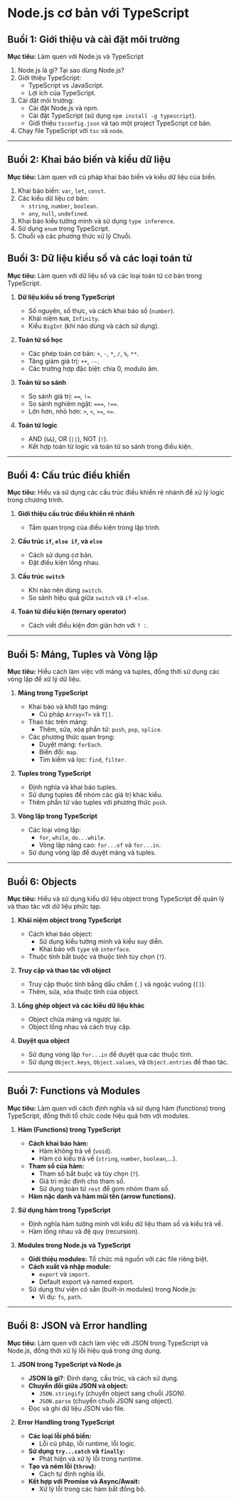 # Node.js cơ bản với TypeScript

## Buổi 1: Giới thiệu và cài đặt môi trường

**Mục tiêu:** Làm quen với Node.js và TypeScript


  1. Node.js là gì? Tại sao dùng Node.js?
  2. Giới thiệu TypeScript:
     - TypeScript vs JavaScript.
     - Lợi ích của TypeScript.
  3. Cài đặt môi trường:
     - Cài đặt Node.js và npm.
     - Cài đặt TypeScript (sử dụng `npm install -g typescript`).
     - Giới thiệu `tsconfig.json` và tạo một project TypeScript cơ bản.
  4. Chạy file TypeScript với `tsc` và `node`.


---


## Buổi 2: Khai báo biến và kiểu dữ liệu

**Mục tiêu:** Làm quen với cú pháp khai báo biến và kiểu dữ liệu của biến.

  1. Khai báo biến: `var`, `let`, `const`.
  2. Các kiểu dữ liệu cơ bản:
     - `string`, `number`, `boolean`.
     - `any`, `null`, `undefined`.
  3. Khai báo kiểu tường minh và sử dụng `type inference`.
  4. Sử dụng `enum` trong TypeScript.
  5. Chuỗi và các phương thức xử lý Chuỗi.



## Buổi 3: Dữ liệu kiểu số và các loại toán tử

**Mục tiêu:** Làm quen với dữ liệu số và các loại toán tử cơ bản trong TypeScript.

1. **Dữ liệu kiểu số trong TypeScript**  
   - Số nguyên, số thực, và cách khai báo số (`number`).  
   - Khái niệm `NaN`, `Infinity`.  
   - Kiểu `BigInt` (khi nào dùng và cách sử dụng).  

2. **Toán tử số học**  
   - Các phép toán cơ bản: `+`, `-`, `*`, `/`, `%`, `**`.  
   - Tăng giảm giá trị: `++`, `--`.  
   - Các trường hợp đặc biệt: chia 0, modulo âm.  

3. **Toán tử so sánh**  
   - So sánh giá trị: `==`, `!=`.  
   - So sánh nghiêm ngặt: `===`, `!==`.  
   - Lớn hơn, nhỏ hơn: `>`, `<`, `>=`, `<=`.  

4. **Toán tử logic**  
   - AND (`&&`), OR (`||`), NOT (`!`).  
   - Kết hợp toán tử logic và toán tử so sánh trong điều kiện.  

---




## Buổi 4: Cấu trúc điều khiển

**Mục tiêu:** Hiểu và sử dụng các cấu trúc điều khiển rẽ nhánh để xử lý logic trong chương trình.  

1. **Giới thiệu cấu trúc điều khiển rẽ nhánh**  
   - Tầm quan trọng của điều kiện trong lập trình.  

2. **Cấu trúc `if`, `else if`, và `else`**  
   - Cách sử dụng cơ bản.  
   - Đặt điều kiện lồng nhau.  

3. **Cấu trúc `switch`**  
   - Khi nào nên dùng `switch`.  
   - So sánh hiệu quả giữa `switch` và `if-else`.  

4. **Toán tử điều kiện (ternary operator)**  
   - Cách viết điều kiện đơn giản hơn với `? :`.  

---

## Buổi 5: Mảng, Tuples và Vòng lặp

**Mục tiêu:** Hiểu cách làm việc với mảng và tuples, đồng thời sử dụng các vòng lặp để xử lý dữ liệu.


1. **Mảng trong TypeScript**  
   - Khai báo và khởi tạo mảng:  
     - Cú pháp `Array<T>` và `T[]`.  
   - Thao tác trên mảng:  
     - Thêm, sửa, xóa phần tử: `push`, `pop`, `splice`.  
   - Các phương thức quan trọng:  
     - Duyệt mảng: `forEach`.  
     - Biến đổi: `map`.  
     - Tìm kiếm và lọc: `find`, `filter`.  

2. **Tuples trong TypeScript**  
   - Định nghĩa và khai báo tuples.  
   - Sử dụng tuples để nhóm các giá trị khác kiểu.  
   - Thêm phần tử vào tuples với phương thức `push`.  

3. **Vòng lặp trong TypeScript**  
   - Các loại vòng lặp:  
     - `for`, `while`, `do...while`.  
     - Vòng lặp nâng cao: `for...of` và `for...in`.  
   - Sử dụng vòng lặp để duyệt mảng và tuples. 

---

## Buổi 6: Objects

**Mục tiêu:** Hiểu và sử dụng kiểu dữ liệu object trong TypeScript để quản lý và thao tác với dữ liệu phức tạp.  


1. **Khái niệm object trong TypeScript**  
   - Cách khai báo object:  
     - Sử dụng kiểu tường minh và kiểu suy diễn.  
     - Khai báo với `type` và `interface`.  
   - Thuộc tính bắt buộc và thuộc tính tùy chọn (`?`).  

2. **Truy cập và thao tác với object**  
   - Truy cập thuộc tính bằng dấu chấm (`.`) và ngoặc vuông (`[]`).  
   - Thêm, sửa, xóa thuộc tính của object.  

3. **Lồng ghép object và các kiểu dữ liệu khác**  
   - Object chứa mảng và ngược lại.  
   - Object lồng nhau và cách truy cập.  

4. **Duyệt qua object**  
   - Sử dụng vòng lặp `for...in` để duyệt qua các thuộc tính.  
   - Sử dụng `Object.keys`, `Object.values`, và `Object.entries` để thao tác.  


---
## Buổi 7: Functions và Modules

**Mục tiêu:** Làm quen với cách định nghĩa và sử dụng hàm (functions) trong TypeScript, đồng thời tổ chức code hiệu quả hơn với modules.  


1. **Hàm (Functions) trong TypeScript**  
   - **Cách khai báo hàm:**  
     - Hàm không trả về (`void`).  
     - Hàm có kiểu trả về (`string`, `number`, `boolean`,...).  
   - **Tham số của hàm:**  
     - Tham số bắt buộc và tùy chọn (`?`).  
     - Giá trị mặc định cho tham số.  
     - Sử dụng toán tử `rest` để gom nhóm tham số.  
   - **Hàm nặc danh và hàm mũi tên (arrow functions).**  

2. **Sử dụng hàm trong TypeScript**  
   - Định nghĩa hàm tường minh với kiểu dữ liệu tham số và kiểu trả về.  
   - Hàm lồng nhau và đệ quy (recursion).  

3. **Modules trong Node.js và TypeScript**  
   - **Giới thiệu modules:** Tổ chức mã nguồn với các file riêng biệt.  
   - **Cách xuất và nhập module:**  
     - `export` và `import`.  
     - Default export và named export.  
   - Sử dụng thư viện có sẵn (built-in modules) trong Node.js:  
     - Ví dụ: `fs`, `path`.  


---
## Buổi 8: JSON và Error handling

**Mục tiêu:** Làm quen với cách làm việc với JSON trong TypeScript và Node.js, đồng thời xử lý lỗi hiệu quả trong ứng dụng.  

1. **JSON trong TypeScript và Node.js**  
   - **JSON là gì?**: Định dạng, cấu trúc, và cách sử dụng.  
   - **Chuyển đổi giữa JSON và object:**  
     - `JSON.stringify` (chuyển object sang chuỗi JSON).  
     - `JSON.parse` (chuyển chuỗi JSON sang object).  
   - Đọc và ghi dữ liệu JSON vào file.  

2. **Error Handling trong TypeScript**  
   - **Các loại lỗi phổ biến:**  
     - Lỗi cú pháp, lỗi runtime, lỗi logic.  
   - **Sử dụng `try...catch` và `finally`:**  
     - Phát hiện và xử lý lỗi trong runtime.  
   - **Tạo và ném lỗi (`throw`):**  
     - Cách tự định nghĩa lỗi.  
   - **Kết hợp với Promise và Async/Await:**  
     - Xử lý lỗi trong các hàm bất đồng bộ.  
